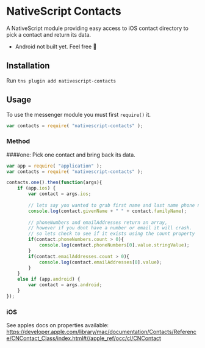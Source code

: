 # NativeScript Contacts

A NativeScript module providing easy access to iOS contact directory to pick a contact and return its data.
* Android not built yet. Feel free 👊

## Installation

Run `tns plugin add nativescript-contacts`

## Usage

To use the messenger module you must first `require()` it.

```js
var contacts = require( "nativescript-contacts" );
```

### Method

####one: Pick one contact and bring back its data.

```js
var app = require( "application" );
var contacts = require( "nativescript-contacts" );

contacts.one().then(function(args){
    if (app.ios) {
        var contact = args.ios;
        
        // lets say you wanted to grab first name and last name phone number and email 
        console.log(contact.givenName + " " + contact.familyName);
        
        // phoneNumbers and emailAddresses return an array, 
        // however if you dont have a number or email it will crash.
        // so lets check to see if it exists using the count property
        if(contact.phoneNumbers.count > 0){
            console.log(contact.phoneNumbers[0].value.stringValue);
        }
        if(contact.emailAddresses.count > 0){
            console.log(contact.emailAddresses[0].value);        
        }          
    }
    else if (app.android) {
        var contact = args.android;
    }
});
```

### iOS
See apples docs on properties available: 
https://developer.apple.com/library/mac/documentation/Contacts/Reference/CNContact_Class/index.html#//apple_ref/occ/cl/CNContact